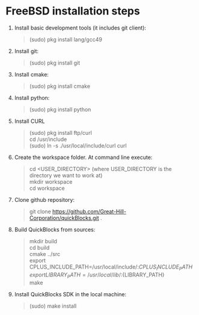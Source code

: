 # FreeBSD installation steps

1. Install basic development tools (it includes git client):

   > (sudo) pkg install lang/gcc49   

2. Install git:

   > (sudo) pkg install git  

3. Install cmake:

   > (sudo) pkg install cmake   

4. Install python:

   > (sudo) pkg install python   

5. Install CURL

   >  (sudo) pkg install ftp/curl   
   >  cd /usr/include  
   >  (sudo) ln -s ./usr/local/include/curl curl  


6. Create the workspace folder. At command line execute:

   > cd <USER_DIRECTORY>    (where USER_DIRECTORY is the directory we want to work at)  
   > mkdir workspace  
   > cd workspace  


7. Clone github repository:

   > git clone https://github.com/Great-Hill-Corporation/quickBlocks.git .  


8. Build QuickBlocks from sources:

   >  mkdir build  
   >  cd build  
   >  cmake ../src  
   >  export CPLUS_INCLUDE_PATH=/usr/local/include/:${CPLUS_INCLUDE_PATH}  
   >  export LIBRARY_PATH=/usr/local/lib/:${LIBRARY_PATH}  
   >  make  

9. Install QuickBlocks SDK in the local machine:

   > (sudo) make install  


